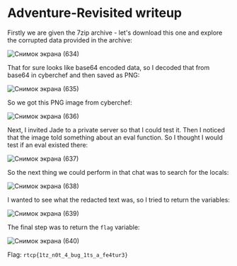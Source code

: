 # Adventure-Revisited writeup

Firstly we are given the 7zip archive - let's download this one and explore the corrupted data provided in the archive:

![Снимок экрана (634)](https://user-images.githubusercontent.com/57829161/80571430-48daf480-8a05-11ea-8d99-320f75de441e.jpg)

That for sure looks like base64 encoded data, so I decoded that from base64 in cyberchef and then saved as PNG:

![Снимок экрана (635)](https://user-images.githubusercontent.com/57829161/80571437-4d9fa880-8a05-11ea-8e0b-f28db8124854.jpg)

So we got this PNG image from cyberchef:

![Снимок экрана (636)](https://user-images.githubusercontent.com/57829161/80571445-50020280-8a05-11ea-9ec4-8767ee179747.jpg)

Next, I invited Jade to a private server so that I could test it. Then I noticed that the image told something about an eval function. 
So I thought I would test if an eval existed there:

![Снимок экрана (637)](https://user-images.githubusercontent.com/57829161/80571452-52645c80-8a05-11ea-8bc9-e2c9df4dcda5.jpg)

So the next thing we could perform in that chat was to search for the locals:

![Снимок экрана (638)](https://user-images.githubusercontent.com/57829161/80571471-598b6a80-8a05-11ea-8e4b-8a9eedb96016.jpg)

I wanted to see what the redacted text was, so I tried to return the variables:

![Снимок экрана (639)](https://user-images.githubusercontent.com/57829161/80571476-5c865b00-8a05-11ea-80e9-79df2915357e.jpg)

The final step was to return the `flag` variable:

![Снимок экрана (640)](https://user-images.githubusercontent.com/57829161/80571484-5f814b80-8a05-11ea-82f9-5bcc74a86350.jpg)

Flag: `rtcp{1tz_n0t_4_bug_1ts_a_fe4tur3}`
